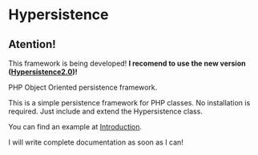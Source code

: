 Hypersistence
=============

<h2>Atention!</h2>
This framework is being developed!
<strong>I recomend to use the new version (<a href="https://github.com/mateusfornari/hypersistence-alpha">Hypersistence2.0</a>)!</strong>

PHP Object Oriented persistence framework.

This is a simple persistence framework for PHP classes.
No installation is required. Just include and extend the Hypersistence class.

You can find an example at <a href="https://github.com/mateusfornari/Hypersistence/wiki/Introduction">Introduction</a>.

I will write complete documentation as soon as I can!
